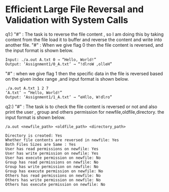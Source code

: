 # Efficient Large File Reversal and Validation with System Calls
q1:)
"#" : The task is to reverse the file content , so I am doing this by taking content from the file load it to buffer and reverse the content and write into another file.
"#" : When we give flag 0 then the file content is reversed, and the input format is shown below.

    Input: ./a.out A.txt 0 → “Hello, World!”
    Output: ‘Assignment1/0_A.txt’ → “!dlroW ,olleH”
    
"#" : when we give flag 1 then the specific data in the file is  reversed based on the given index range ,and input format is shown below.

    ./a.out A.txt 1 2 7
    ‘A.txt’ → “Hello, World!”
    Output: ‘Assignment1/1_A.txt’ → “eHllo, W!dlro”
    
q2:)
"#" : The task is to check the file content is reversed or not and also print the user , group and others permission for newfile,oldfile,directory.
the input format is shown below.

    /a.out <newfile_path> <oldfile_path> <directory_path>
        
    Directory is created: Yes
    Whether file contents are reversed in newfile: Yes
    Both Files Sizes are Same : Yes
    User has read permissions on newfile: Yes
    User has write permission on newfile: Yes
    User has execute permission on newfile: No
    Group has read permissions on newfile: No
    Group has write permission on newfile: No
    Group has execute permission on newfile: No
    Others has read permissions on newfile: No
    Others has write permission on newfile: No
    Others has execute permission on newfile: No
        
